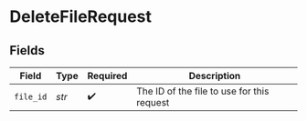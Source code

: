 # DeleteFileRequest


## Fields

| Field                                      | Type                                       | Required                                   | Description                                |
| ------------------------------------------ | ------------------------------------------ | ------------------------------------------ | ------------------------------------------ |
| `file_id`                                  | *str*                                      | :heavy_check_mark:                         | The ID of the file to use for this request |